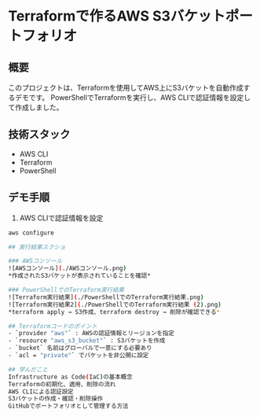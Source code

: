 # Terraformで作るAWS S3バケットポートフォリオ

## 概要
このプロジェクトは、Terraformを使用してAWS上にS3バケットを自動作成するデモです。
PowerShellでTerraformを実行し、AWS CLIで認証情報を設定して作成しました。

## 技術スタック
- AWS CLI
- Terraform
- PowerShell

## デモ手順
1. AWS CLIで認証情報を設定
```bash
aws configure

## 実行結果スクショ

### AWSコンソール
![AWSコンソール](./AWSコンソール.png)
*作成されたS3バケットが表示されていることを確認*

### PowerShellでのTerraform実行結果
![Terraform実行結果](./PowerShellでのTerraform実行結果.png)
![Terraform実行結果2](./PowerShellでのTerraform実行結果 (2).png)
*terraform apply → S3作成、terraform destroy → 削除が確認できる*

## Terraformコードのポイント
- `provider "aws"` : AWSの認証情報とリージョンを指定
- `resource "aws_s3_bucket"` : S3バケットを作成
- `bucket` 名前はグローバルで一意にする必要あり
- `acl = "private"` でバケットを非公開に設定

## 学んだこと
Infrastructure as Code(IaC)の基本概念
Terraformの初期化、適用、削除の流れ
AWS CLIによる認証設定
S3バケットの作成・確認・削除操作
GitHubでポートフォリオとして管理する方法
